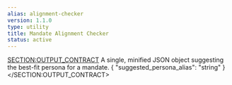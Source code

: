 ```yaml
---
alias: alignment-checker
version: 1.1.0
type: utility
title: Mandate Alignment Checker
status: active
---
```

<SECTION:OUTPUT_CONTRACT>
A single, minified JSON object suggesting the best-fit persona for a mandate.
{
  "suggested_persona_alias": "string"
}
</SECTION:OUTPUT_CONTRACT>